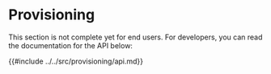 Provisioning
============

This section is not complete yet for end users. For developers, you can read the documentation for the API below:

{{#include ../../src/provisioning/api.md}}
